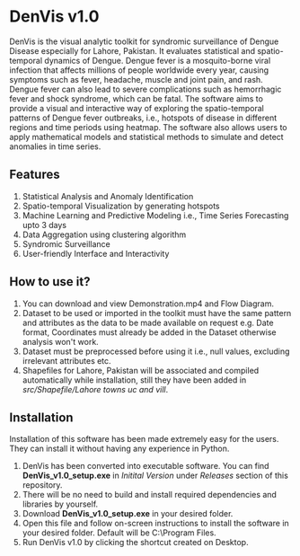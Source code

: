 # DenVis v1.0

DenVis is the visual analytic toolkit for syndromic surveillance of Dengue Disease especially for Lahore, Pakistan. It evaluates statistical and spatio-temporal dynamics of Dengue. Dengue fever is a mosquito-borne viral infection that affects millions of people worldwide every year, causing symptoms such as fever, headache, muscle and joint pain, and rash. Dengue fever can also lead to severe complications such as hemorrhagic fever and shock syndrome, which can be fatal. The software aims to provide a visual and interactive way of exploring the spatio-temporal patterns of Dengue fever outbreaks, i.e., hotspots of disease in different regions and time periods using heatmap. The software also allows users to apply mathematical models and statistical methods to simulate and detect anomalies in time series.

## Features

1. Statistical Analysis and Anomaly Identification
2. Spatio-temporal Visualization by generating hotspots
3. Machine Learning and Predictive Modeling i.e., Time Series Forecasting upto 3 days
4. Data Aggregation using clustering algorithm
5. Syndromic Surveillance
6. User-friendly Interface and Interactivity

## How to use it?

1. You can download and view Demonstration.mp4 and Flow Diagram.
2. Dataset to be used or imported in the toolkit must have the same pattern and attributes as the data to be made available on request e.g. Date format, Coordinates must already be added in the Dataset otherwise analysis won't work.
3. Dataset must be preprocessed before using it i.e., null values, excluding irrelevant attributes etc.
4. Shapefiles for Lahore, Pakistan will be associated and compiled automatically while installation, still they have been added in _src/Shapefile/Lahore towns uc and vill_.

## Installation

Installation of this software has been made extremely easy for the users. They can install it without having any experience in Python.

1. DenVis has been converted into executable software. You can find **DenVis_v1.0_setup.exe** in _Initital Version_ under _Releases_ section of this repository.
2. There will be no need to build and install required dependencies and libraries by yourself. 
3. Download **DenVis_v1.0_setup.exe** in your desired folder.
4. Open this file and follow on-screen instructions to install the software in your desired folder. Default will be C:\Program Files.
5. Run DenVis v1.0 by clicking the shortcut created on Desktop.
